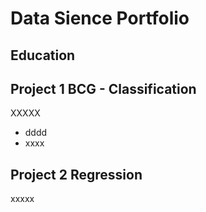 # Data Sience Portfolio

## Education

## Project 1 BCG - Classification
XXXXX
- dddd
- xxxx
  
## Project 2 Regression
xxxxx
